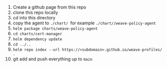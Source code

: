 1. Create a github page from this repo
2. clone this repo locally
3. cd into this directory
4. copy the agent to `./chart/ `for example `./chart//weave-policy-agent`
5. `helm package charts/weave-policy-agent`
6. `cd charts/cert-manager`
7. `helm dependency update`
8. `cd ../..`
9. `helm repo index --url https://<subdomain>.github.io/weave-profiles/ .`
10. git add and push everything up to `main`